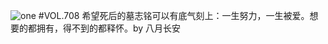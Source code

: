 ![one](http://image.wufazhuce.com/Fl6pc0I7-IQfZ-U0zEY6Dfvf28gU)
#VOL.708
希望死后的墓志铭可以有底气刻上：一生努力，一生被爱。想要的都拥有，得不到的都释怀。by 八月长安